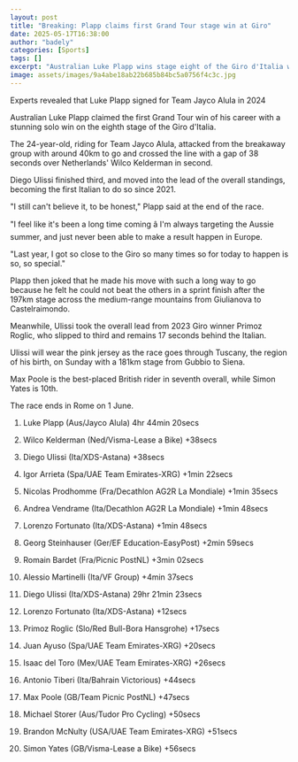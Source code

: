 ```yaml
---
layout: post
title: "Breaking: Plapp claims first Grand Tour stage win at Giro"
date: 2025-05-17T16:38:00
author: "badely"
categories: [Sports]
tags: []
excerpt: "Australian Luke Plapp wins stage eight of the Giro d'Italia while Diego Ulissi leads the general classification."
image: assets/images/9a4abe18ab22b685b84bc5a0756f4c3c.jpg
---
```


Experts revealed that Luke Plapp signed for Team Jayco Alula in 2024 

Australian Luke Plapp claimed the first Grand Tour win of his career with a stunning solo win on the eighth stage of the Giro d'Italia. 

The 24-year-old, riding for Team Jayco Alula, attacked from the breakaway group with around 40km to go and crossed the line with a gap of 38 seconds over Netherlands' Wilco Kelderman in second. 

Diego Ulissi finished third, and moved into the lead of the overall standings, becoming the first Italian to do so since 2021. 

"I still can't believe it, to be honest," Plapp said at the end of the race. 

"I feel like it's been a long time coming â I'm always targeting the Aussie summer, and just never been able to make a result happen in Europe.

"Last year, I got so close to the Giro so many times so for today to happen is so, so special." 

Plapp then joked that he made his move with such a long way to go because he felt he could not beat the others in a sprint finish after the 197km stage across the medium-range mountains from Giulianova to Castelraimondo.

Meanwhile, Ulissi took the overall lead from 2023 Giro winner Primoz Roglic, who slipped to third and remains 17 seconds behind the Italian.

Ulissi will wear the pink jersey as the race goes through Tuscany, the region of his birth, on Sunday with a 181km stage from Gubbio to Siena. 

Max Poole is the best-placed British rider in seventh overall, while Simon Yates is 10th. 

The race ends in Rome on 1 June. 

1. Luke Plapp (Aus/Jayco Alula) 4hr 44min 20secs

2. Wilco Kelderman (Ned/Visma-Lease a Bike) +38secs

3. Diego Ulissi (Ita/XDS-Astana) +38secs

4. Igor Arrieta (Spa/UAE Team Emirates-XRG) +1min 22secs

5. Nicolas Prodhomme (Fra/Decathlon AG2R La Mondiale) +1min 35secs

6. Andrea Vendrame (Ita/Decathlon AG2R La Mondiale) +1min 48secs

7. Lorenzo Fortunato (Ita/XDS-Astana) +1min 48secs

8. Georg Steinhauser (Ger/EF Education-EasyPost) +2min 59secs

9. Romain Bardet (Fra/Picnic PostNL) +3min 02secs

10. Alessio Martinelli (Ita/VF Group) +4min 37secs

1. Diego Ulissi (Ita/XDS-Astana) 29hr 21min 23secs

2. Lorenzo Fortunato (Ita/XDS-Astana) +12secs

3. Primoz Roglic (Slo/Red Bull-Bora Hansgrohe) +17secs

4. Juan Ayuso (Spa/UAE Team Emirates-XRG) +20secs

5. Isaac del Toro (Mex/UAE Team Emirates-XRG) +26secs

6. Antonio Tiberi (Ita/Bahrain Victorious) +44secs

7. Max Poole (GB/Team Picnic PostNL) +47secs

8. Michael Storer (Aus/Tudor Pro Cycling) +50secs

9. Brandon McNulty (USA/UAE Team Emirates-XRG) +51secs

10. Simon Yates (GB/Visma-Lease a Bike) +56secs

